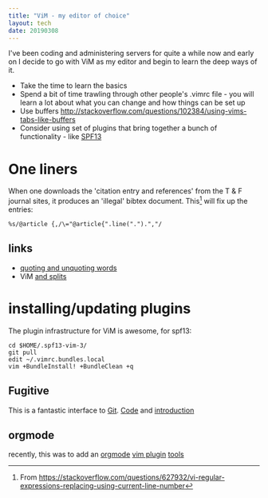 ```yaml
---
title: "ViM - my editor of choice"
layout: tech
date: 20190308
---
```

I've been coding and administering servers for quite a while now and early on I decide
to go with ViM as my editor and begin to learn the deep ways of it.

* Take the time to learn the basics
* Spend a bit of time trawling through other people's .vimrc file - you will learn a lot about what
  you can change and how things can be set up
* Use buffers <http://stackoverflow.com/questions/102384/using-vims-tabs-like-buffers>
* Consider using set of plugins that bring together a bunch of functionality - like [SPF13](http://vim.spf13.com/)

# One liners

When one downloads the 'citation entry and references' from the T & F journal sites, it produces
an 'illegal' bibtex document. This[^1] will fix up the entries:

```
%s/@article {,/\="@article{".line(".").","/
```

[^1]: From <https://stackoverflow.com/questions/627932/vi-regular-expressions-replacing-using-current-line-number>

## links

* [quoting and unquoting words](https://stackoverflow.com/questions/2147875/what-vim-commands-can-be-used-to-quote-unquote-words)
* ViM [and splits](https://thoughtbot.com/blog/vim-splits-move-faster-and-more-naturally)

# installing/updating plugins

The plugin infrastructure for ViM is awesome, for spf13:

```
cd $HOME/.spf13-vim-3/
git pull
edit ~/.vimrc.bundles.local
vim +BundleInstall! +BundleClean +q
```

## Fugitive

This is a fantastic interface to [Git](). [Code](https://github.com/tpope/vim-fugitive) and [introduction](http://vimcasts.org/episodes/fugitive-vim---a-complement-to-command-line-git/)

## orgmode

recently, this was to add an [orgmode](http://orgmode.org) [vim plugin](https://github.com/jceb/vim-orgmode) [tools](http://orgmode.org/worg/org-tools/index.html)
